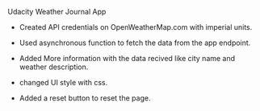 Udacity Weather Journal App

- Created API credentials on OpenWeatherMap.com with imperial units.

- Used asynchronous function to fetch the data from the app endpoint.

- Added More information with the data recived like city name and weather description.

- changed UI style with css.

- Added a reset button to reset the page.
